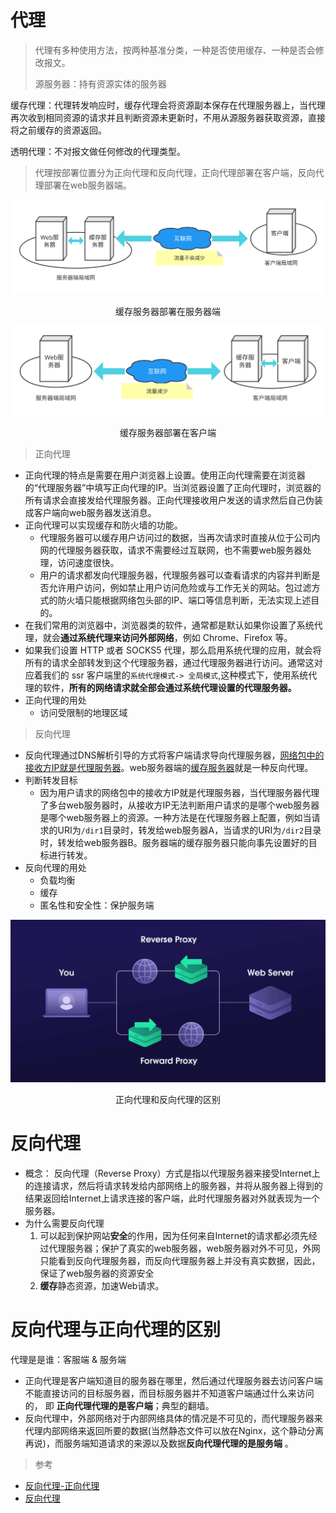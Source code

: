 # 代理

> 代理有多种使用方法，按两种基准分类，一种是否使用缓存、一种是否会修改报文。
>
> 源服务器：持有资源实体的服务器

缓存代理：代理转发响应时，缓存代理会将资源副本保存在代理服务器上，当代理再次收到相同资源的请求并且判断资源未更新时，不用从源服务器获取资源，直接将之前缓存的资源返回。

透明代理：不对报文做任何修改的代理类型。

> 代理按部署位置分为正向代理和反向代理，正向代理部署在客户端，反向代理部署在web服务器端。

![缓存服务器部署方式1](assets/代理-nginx/缓存服务器部署方式-服务端.svg)  
<p align="center">缓存服务器部署在服务器端</p>

![缓存服务器部署方式1](assets/代理-nginx/缓存服务器部署方式-客户端.svg) 
<p align="center">缓存服务器部署在客户端</p>

> 正向代理

- 正向代理的特点是需要在用户浏览器上设置。使用正向代理需要在浏览器的“代理服务器”中填写正向代理的IP。当浏览器设置了正向代理时，浏览器的所有请求会直接发给代理服务器。正向代理接收用户发送的请求然后自己伪装成客户端向web服务器发送消息。
- 正向代理可以实现缓存和防火墙的功能。
  - 代理服务器可以缓存用户访问过的数据，当再次请求时直接从位于公司内网的代理服务器获取，请求不需要经过互联网，也不需要web服务器处理，访问速度很快。
  - 用户的请求都发向代理服务器，代理服务器可以查看请求的内容并判断是否允许用户访问，例如禁止用户访问危险或与工作无关的网站。包过滤方式的防火墙只能根据网络包头部的IP、端口等信息判断，无法实现上述目的。
- 在我们常用的浏览器中，浏览器类的软件，通常都是默认如果你设置了系统代理，就会**通过系统代理来访问外部网络**，例如 Chrome、Firefox 等。
- 如果我们设置 HTTP 或者 SOCKS5 代理，那么启用系统代理的应用，就会将所有的请求全部转发到这个代理服务器，通过代理服务器进行访问。通常这对应着我们的 ssr 客户端里的`系统代理模式-> 全局模式`,这种模式下，使用系统代理的软件，**所有的网络请求就全部会通过系统代理设置的代理服务器。** 
- 正向代理的用处
  - 访问受限制的地理区域


> 反向代理

- 反向代理通过DNS解析引导的方式将客户端请求导向代理服务器，<u>网络包中的接收方IP就是代理服务器</u>。web服务器端的[缓存服务器](./HTTP/缓存)就是一种反向代理。
- 判断转发目标
  - 因为用户请求的网络包中的接收方IP就是代理服务器，当代理服务器代理了多台web服务器时，从接收方IP无法判断用户请求的是哪个web服务器是哪个web服务器上的资源。一种方法是在代理服务器上配置，例如当请求的URI为`/dir1`目录时，转发给web服务器A，当请求的URI为`/dir2`目录时，转发给web服务器B。服务器端的缓存服务器只能向事先设置好的目标进行转发。
- 反向代理的用处
  - 负载均衡
  - 缓存
  - 匿名性和安全性：保护服务端
  

<img src="assets/代理-nginx/Forward-Reverse.png.webp" alt="Forward-Reverse.png" style="zoom:50%;" /> 

<p align="center">正向代理和反向代理的区别</p>

# 反向代理

- 概念：
  反向代理（Reverse Proxy）方式是指以代理服务器来接受Internet上的连接请求，然后将请求转发给内部网络上的服务器，并将从服务器上得到的结果返回给Internet上请求连接的客户端，此时代理服务器对外就表现为一个服务器。
- 为什么需要反向代理
  1. 可以起到保护网站**安全**的作用，因为任何来自Internet的请求都必须先经过代理服务器；保护了真实的web服务器，web服务器对外不可见，外网只能看到反向代理服务器，而反向代理服务器上并没有真实数据，因此，保证了web服务器的资源安全
  2. **缓存**静态资源，加速Web请求。

# 反向代理与正向代理的区别

代理是是谁：客服端 & 服务端

- 正向代理是客户端知道目的服务器在哪里，然后通过代理服务器去访问客户端不能直接访问的目标服务器，而目标服务器并不知道客户端通过什么来访问的， 即 **正向代理代理的是客户端**；典型的翻墙。
- 反向代理中，外部网络对于内部网络具体的情况是不可见的，而代理服务器来代理内部网络来返回所要的数据(当然静态文件可以放在Nginx，这个静动分离再说)，而服务端知道请求的来源以及数据**反向代理代理的是服务端** 。

> 参考

- [反向代理-正向代理](https://juejin.im/post/5b2cf79af265da596019661e) 
- [反向代理](https://juejin.im/post/5b01336af265da0b8a67e5c9) 
